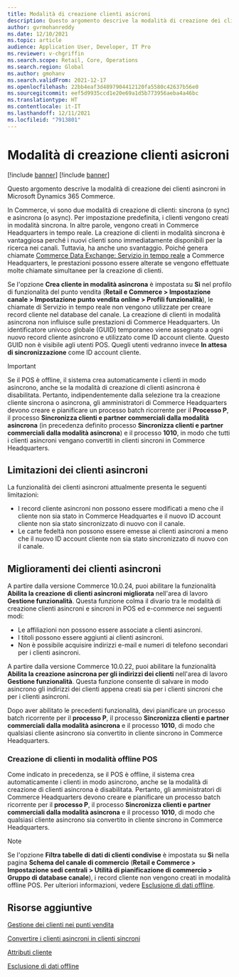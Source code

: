 ```yaml
---
title: Modalità di creazione clienti asicroni
description: Questo argomento descrive la modalità di creazione dei clienti asincroni in Microsoft Dynamics 365 Commerce.
author: gvrmohanreddy
ms.date: 12/10/2021
ms.topic: article
audience: Application User, Developer, IT Pro
ms.reviewer: v-chgriffin
ms.search.scope: Retail, Core, Operations
ms.search.region: Global
ms.author: gmohanv
ms.search.validFrom: 2021-12-17
ms.openlocfilehash: 22bb4eaf3d4897904412120fa5580c42637b56e0
ms.sourcegitcommit: eef5d9935ccd1e20e69a1d5b773956aeba4a46bc
ms.translationtype: HT
ms.contentlocale: it-IT
ms.lasthandoff: 12/11/2021
ms.locfileid: "7913801"
---
```

# <a name="asynchronous-customer-creation-mode"></a>Modalità di creazione clienti asicroni

[!include [banner](includes/banner.md)]
[!include [banner](includes/preview-banner.md)]

Questo argomento descrive la modalità di creazione dei clienti asincroni in Microsoft Dynamics 365 Commerce.

In Commerce, vi sono due modalità di creazione di clienti: sincrona (o sync) e asincrona (o async). Per impostazione predefinita, i clienti vengono creati in modalità sincrona. In altre parole, vengono creati in Commerce Headquarters in tempo reale. La creazione di clienti in modalità sincrona è vantaggiosa perché i nuovi clienti sono immediatamente disponibili per la ricerca nei canali. Tuttavia, ha anche uno svantaggio. Poiché genera chiamate [Commerce Data Exchange: Servizio in tempo reale](dev-itpro/define-retail-channel-communications-cdx.md#realtime-service) a Commerce Headquarters, le prestazioni possono essere alterate se vengono effettuate molte chiamate simultanee per la creazione di clienti.

Se l'opzione **Crea cliente in modalità asincrona** è impostata su **Sì** nel profilo di funzionalità del punto vendita (**Retail e Commerce \> Impostazione canale \> Impostazione punto vendita online \> Profili funzionalità**), le chiamate di Servizio in tempo reale non vengono utilizzate per creare record cliente nel database del canale. La creazione di clienti in modalità asincrona non influisce sulle prestazioni di Commerce Headquarters. Un identificatore univoco globale (GUID) temporaneo viene assegnato a ogni nuovo record cliente asincrono e utilizzato come ID account cliente. Questo GUID non è visibile agli utenti POS. Quegli utenti vedranno invece **In attesa di sincronizzazione** come ID account cliente.

> [!IMPORTANT]
> Se il POS è offline, il sistema crea automaticamente i clienti in modo asincrono, anche se la modalità di creazione di clienti asincrona è disabilitata. Pertanto, indipendentemente dalla selezione tra la creazione cliente sincrona o asincrona, gli amministratori di Commerce Headquarters devono creare e pianificare un processo batch ricorrente per il **Processo P**, il processo **Sincronizza clienti e partner commerciali dalla modalità asincrona** (in precedenza definito processo **Sincronizza clienti e partner commerciali dalla modalità asincrona**) e il processo **1010**, in modo che tutti i clienti asincroni vengano convertiti in clienti sincroni in Commerce Headquarters.

## <a name="async-customer-limitations"></a>Limitazioni dei clienti asincroni

La funzionalità dei clienti asincroni attualmente presenta le seguenti limitazioni:

- I record cliente asincroni non possono essere modificati a meno che il cliente non sia stato in Commerce Headquartes e il nuovo ID account cliente non sia stato sincronizzato di nuovo con il canale.
- Le carte fedeltà non possono essere emesse ai clienti asincroni a meno che il nuovo ID account cliente non sia stato sincronizzato di nuovo con il canale.

## <a name="async-customer-enhancements"></a>Miglioramenti dei clienti asincroni

A partire dalla versione Commerce 10.0.24, puoi abilitare la funzionalità **Abilita la creazione di clienti asincroni migliorata** nell'area di lavoro **Gestione funzionalità**. Questa funzione colma il divario tra le modalità di creazione clienti asincroni e sincroni in POS ed e-commerce nei seguenti modi:

- Le affiliazioni non possono essere associate a clienti asincroni.
- I titoli possono essere aggiunti ai clienti asincroni.
- Non è possibile acquisire indirizzi e-mail e numeri di telefono secondari per i clienti asincroni.

A partire dalla versione Commerce 10.0.22, puoi abilitare la funzionalità **Abilita la creazione asincrona per gli indirizzi dei clienti** nell'area di lavoro **Gestione funzionalità**. Questa funzione consente di salvare in modo asincrono gli indirizzi dei clienti appena creati sia per i clienti sincroni che per i clienti asincroni.

Dopo aver abilitato le precedenti funzionalità, devi pianificare un processo batch ricorrente per il **processo P**, il processo **Sincronizza clienti e partner commerciali dalla modalità asincrona** e il processo **1010**, di modo che qualsiasi cliente asincrono sia convertito in cliente sincrono in Commerce Headquarters.

### <a name="customer-creation-in-pos-offline-mode"></a>Creazione di clienti in modalità offline POS

Come indicato in precedenza, se il POS è offline, il sistema crea automaticamente i clienti in modo asincrono, anche se la modalità di creazione di clienti asincrona è disabilitata. Pertanto, gli amministratori di Commerce Headquarters devono creare e pianificare un processo batch ricorrente per il **processo P**, il processo **Sincronizza clienti e partner commerciali dalla modalità asincrona** e il processo **1010**, di modo che qualsiasi cliente asincrono sia convertito in cliente sincrono in Commerce Headquarters.

> [!NOTE]
> Se l'opzione **Filtra tabelle di dati di clienti condivise** è impostata su **Sì** nella pagina **Schema del canale di commercio** (**Retail e Commerce \> Impostazione sedi centrali \> Utilità di pianificazione di commercio \> Gruppo di database canale**), i record cliente non vengono creati in modalità offline POS. Per ulteriori informazioni, vedere [Esclusione di dati offline](dev-itpro/implementation-considerations-cdx.md#offline-data-exclusion).

## <a name="additional-resources"></a>Risorse aggiuntive

[Gestione dei clienti nei punti vendita](customer-mgmt-stores.md)

[Convertire i clienti asincroni in clienti sincroni](convert-async-to-sync.md)

[Attributi cliente](dev-itpro/customer-attributes.md)

[Esclusione di dati offline](dev-itpro/implementation-considerations-cdx.md#offline-data-exclusion)
